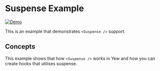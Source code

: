 # Suspense Example

[![Demo](https://img.shields.io/website?label=demo&url=https%3A%2F%2Fexamples.yew.rs%2Fsuspense)](https://examples.yew.rs/suspense)

This is an example that demonstrates `<Suspense />` support.

## Concepts

This example shows that how `<Suspense />` works in Yew and how you can
create hooks that utilises suspense.
